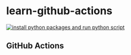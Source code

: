 # learn-github-actions

[![install python packages and run python script](https://github.com/iamnagasatya/learn-github-actions/actions/workflows/run-python-script.yaml/badge.svg)](https://github.com/iamnagasatya/learn-github-actions/actions/workflows/run-python-script.yaml)

## GitHub Actions
